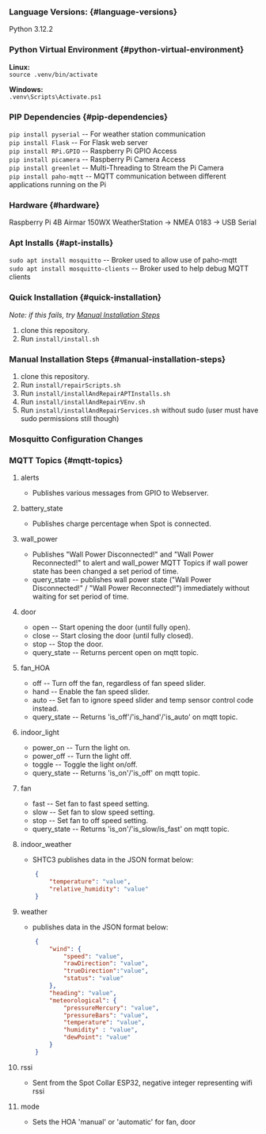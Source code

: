 ### Language Versions: {#language-versions}
Python 3.12.2

### Python Virtual Environment {#python-virtual-environment}
**Linux:**  
`source .venv/bin/activate`  

**Windows:**  
`.venv\Scripts\Activate.ps1`

### PIP Dependencies {#pip-dependencies}
`pip install pyserial` -- For weather station communication  
`pip install Flask` -- For Flask web server  
`pip install RPi.GPIO` -- Raspberry Pi GPIO Access  
`pip install picamera` -- Raspberry Pi Camera Access  
`pip install greenlet` -- Multi-Threading to Stream the Pi Camera  
`pip install paho-mqtt` -- MQTT communication between different applications running on the Pi

### Hardware {#hardware}
Raspberry Pi 4B
Airmar 150WX WeatherStation → NMEA 0183 → USB Serial

### Apt Installs {#apt-installs}
`sudo apt install mosquitto` -- Broker used to allow use of paho-mqtt  
`sudo apt install mosquitto-clients` -- Broker used to help debug MQTT clients

### Quick Installation {#quick-installation}
*Note: if this fails, try [Manual Installation Steps](#manual-installation-steps)*  
1. clone this repository.
2. Run `install/install.sh`

### Manual Installation Steps {#manual-installation-steps}
1. clone this repository.
2. Run `install/repairScripts.sh`
3. Run `install/installAndRepairAPTInstalls.sh`
4. Run `install/installAndRepairVEnv.sh`
5. Run `install/installAndRepairServices.sh` without sudo (user must have sudo permissions still though)


### Mosquitto Configuration Changes


### MQTT Topics {#mqtt-topics}

1. alerts 
    - Publishes various messages from GPIO to Webserver.

2. battery_state
    - Publishes charge percentage when Spot is connected.

2. wall_power
    - Publishes "Wall Power Disconnected!" and "Wall Power Reconnected!" to alert and wall_power MQTT Topics if wall power state has been changed a set period of time.
    - query_state -- publishes wall power state ("Wall Power Disconnected!" / "Wall Power Reconnected!") immediately without waiting for set period of time.

3. door
    - open -- Start opening the door (until fully open).
    - close -- Start closing the door (until fully closed).
    - stop -- Stop the door.
    - query_state -- Returns percent open on mqtt topic.

4. fan_HOA
    - off -- Turn off the fan, regardless of fan speed slider.
    - hand -- Enable the fan speed slider.
    - auto -- Set fan to ignore speed slider and temp sensor control code instead.
    - query_state -- Returns 'is_off'/'is_hand'/'is_auto' on mqtt topic.

5. indoor_light
    - power_on -- Turn the light on.
    - power_off -- Turn the light off.
    - toggle -- Toggle the light on/off.
    - query_state -- Returns 'is_on'/'is_off' on mqtt topic.

6. fan
    - fast -- Set fan to fast speed setting.
    - slow -- Set fan to slow speed setting.
    - stop -- Set fan to off speed setting.
    - query_state -- Returns 'is_on'/'is_slow/is_fast' on mqtt topic.

7. indoor_weather
    - SHTC3 publishes data in the JSON format below:  
    ```json
        {
            "temperature": "value",
            "relative_humidity": "value"
        }
    ```

8. weather
    - publishes data in the JSON format below:  
    ```json
        {
            "wind": {
                "speed": "value",
                "rawDirection": "value",
                "trueDirection":"value",
                "status": "value"
            },
            "heading": "value",
            "meteorological": {
                "pressureMercury": "value",
                "pressureBars": "value",
                "temperature": "value",
                "humidity" : "value",
                "dewPoint": "value"
            }
        }
    ```

9. rssi
    - Sent from the Spot Collar ESP32, negative integer representing wifi rssi

10. mode
    - Sets the HOA 'manual' or 'automatic' for fan, door


